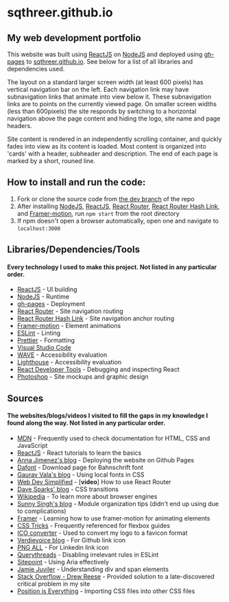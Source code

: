 # sqthreer.github.io

## My web development portfolio

This website was built using [ReactJS](https://create-react-app.dev/docs/getting-started) on
[NodeJS](https://nodejs.org/en/) and deployed using [gh-pages](https://www.npmjs.com/package/gh-pages) to [sqthreer.github.io](https://sqthreer.github.io/about).
See below for a list of all libraries and dependencies used.

The layout on a standard larger screen width (at least 600 pixels) has vertical navigation bar on the left. Each navigation link may have subnavigation links that animate into view below it. These subnavigation links are to points on the currently viewed page. On smaller screen widths (less than 600pixels) the site responds by switching to a horizontal navigation above the page content and hiding the logo, site name and page headers.

Site content is rendered in an independently scrolling container, and quickly fades into view as its content is loaded. Most content is organized into 'cards' with a header, subheader and description. The end of each page is marked by a short, rouned line.

## How to install and run the code:

1. Fork or clone the source code from [the dev branch](https://github.com/sqthreer/sqthreer.github.io) of the repo
2. After installing [NodeJS](https://nodejs.org/en/), [ReactJS](https://create-react-app.dev/docs/getting-started), [React Router](https://www.npmjs.com/package/react-router), [React Router Hash Link](https://www.npmjs.com/package/react-router-hash-link), and [Framer-motion](https://www.npmjs.com/package/framer-motion), run `npm start` from the root directory
3. If npm doesn't open a browser automatically, open one and navigate to `localhost:3000`

## Libraries/Dependencies/Tools

#### Every technology I used to make this project. Not listed in any particular order.

- [ReactJS](https://create-react-app.dev/docs/getting-started) - UI building
- [NodeJS](https://nodejs.org/en/) - Runtime
- [gh-pages](https://www.npmjs.com/package/gh-pages) - Deployment
- [React Router](https://www.npmjs.com/package/react-router) - Site navigation routing
- [React Router Hash Link](https://www.npmjs.com/package/react-router-hash-link) - Site navigation anchor routing
- [Framer-motion](https://www.npmjs.com/package/framer-motion) - Element animations
- [ESLint](https://eslint.org/) - Linting
- [Prettier](https://prettier.io/) - Formatting
- [Visual Studio Code](https://code.visualstudio.com/Download)
- [WAVE](https://wave.webaim.org/) - Accessibility evaluation
- [Lighthouse](https://developer.chrome.com/docs/lighthouse/) - Accessibility evaluation
- [React Developer Tools](https://chrome.google.com/webstore/detail/react-developer-tools/fmkadmapgofadopljbjfkapdkoienihi) - Debugging and inspecting React
- [Photoshop](https://www.adobe.com/products/photoshop/landpa.html?sdid=KKQIN&mv=search&kw=photoshop&s_kwcid=AL!3085!10!78958833553060!20541713906&ef_id=b67a3cd701951e2e2cd25f520526e7d1:G:s&mv=search) - Site mockups and graphic design

## Sources

#### The websites/blogs/videos I visited to fill the gaps in my knowledge I found along the way. Not listed in any particular order.

- [MDN](https://developer.mozilla.org/en-US/) - Frequently used to check documentation for HTML, CSS and JavaScript
- [ReactJS](https://create-react-app.dev/docs/getting-started) - React tutorials to learn the basics
- [Anna Jimenez's blog](https://medium.com/@anna.tech/how-to-deploy-your-react-app-to-github-pages-ddab42743367) - Deploying the website on Github Pages
- [Dafont](https://www.dafontfree.io/download/bahnschrift/) - Download page for Bahnschrift font
- [Gaurav Vala's blog](https://dev.to/gaurav444/how-to-use-local-fonts-in-css-fbg) - Using local fonts in CSS
- [Web Dev Simplified](https://www.youtube.com/watch?v=Ul3y1LXxzdU&ab_channel=WebDevSimplified) - [**video**] How to use React Router
- [Dave Sparks' blog](https://code.tutsplus.com/tutorials/css-fundamentals-css3-transitions--pre-10922) - CSS transitions
- [Wikipedia](https://en.wikipedia.org/wiki/Comparison_of_browser_engines) - To learn more about browser engines
- [Sunny Singh's blog](https://sunnysingh.io/blog/javascript-import-from-folder) - Module organization tips (didn't end up using due to complications)
- [Framer](https://www.framer.com/docs/introduction/) - Learning how to use framer-motion for animating elements
- [CSS Tricks](https://css-tricks.com/) - Frequently referenced for flexbox guides
- [ICO converter](https://www.icoconverter.com/) - Used to convert my logo to a favicon format
- [Verdievoice blog](https://verdievoice.blogspot.com/2021/06/github-logo-png-discover-49-free-github.html) - For Github link icon
- [PNG ALL](https://www.pngall.com/linkedin-png) - For Linkedin link icon
- [Querythreads](https://www.querythreads.com/how-to-disable-es-lint-react-prop-types-rule-in-a-file/) - Disabling irrelevant rules in ESLint
- [Sitepoint](https://www.sitepoint.com/how-to-use-aria-effectively-with-html5/) - Using Aria effectively
- [Jamie Juviler](https://blog.hubspot.com/website/span-vs-div) - Understanding div and span elements
- [Stack Overflow - Drew Reese](https://stackoverflow.com/questions/71984401/react-router-not-working-with-github-pages) - Provided solution to a late-discovered critical problem in my site
- [Position is Everything](https://www.positioniseverything.net/css-import) - Importing CSS files into other CSS files
